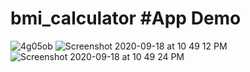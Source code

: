 # bmi_calculator #App Demo

![4g05ob](https://user-images.githubusercontent.com/68919917/94034907-25fc1300-fde0-11ea-9799-934334a807fe.gif)
![Screenshot 2020-09-18 at 10 49 12 PM](https://user-images.githubusercontent.com/68919917/93626973-e01b0580-fa01-11ea-803c-d6a4fd1662ce.png)
![Screenshot 2020-09-18 at 10 49 24 PM](https://user-images.githubusercontent.com/68919917/93627084-0640a580-fa02-11ea-975d-294805d5e30e.png)


